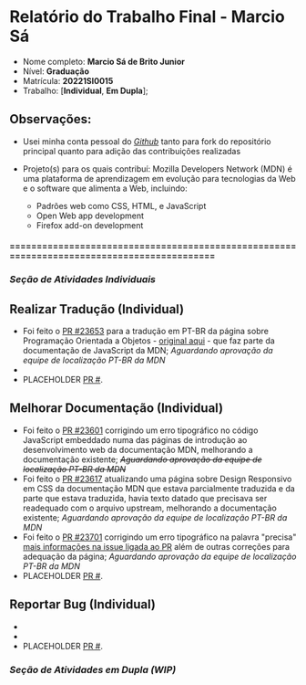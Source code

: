 # Relatório do Trabalho Final - Marcio Sá

* Nome completo: **Marcio Sá de Brito Junior**
* Nível: **Graduação**
* Matrícula: **20221SI0015**
* Trabalho: [**Individual**, **Em Dupla**];

## Observações:

*  Usei minha conta pessoal do _[Github](https://github.com/AlexandrinoMaranhao)_ tanto para fork do repositório principal quanto para adição das contribuições realizadas
*  Projeto(s) para os quais contribuí: Mozilla Developers Network (MDN) é uma plataforma de aprendizagem em evolução para tecnologias da Web e o software que alimenta a Web, incluindo:

   * Padrões web como CSS, HTML, e JavaScript
   * Open Web app development
   * Firefox add-on development

#### ===========================================================================================

### *Seção de Atividades Individuais*

## Realizar Tradução (Individual)

* Foi feito o [PR #23653](https://github.com/mdn/translated-content/pull/23653) para a tradução em PT-BR da página sobre Programação Orientada a Objetos - [original aqui](https://developer.mozilla.org/en-US/docs/Learn/JavaScript/Objects/Object-oriented_programming) - que faz parte da documentação de JavaScript da MDN; *Aguardando aprovação da equipe de localização PT-BR da MDN*
* <!-- Foi feito o [PR #]() para a tradução PT-BR do tema Ananke. *Aguardando aprovação da equipe de localização PT-BR da MDN* -->
* PLACEHOLDER [PR #]().

## Melhorar Documentação (Individual)

* Foi feito o [PR #23601](https://github.com/mdn/translated-content/pull/23601) corrigindo um erro tipográfico no código JavaScript embeddado numa das páginas de introdução ao desenvolvimento web da documentação MDN, melhorando a documentação existente; *~~Aguardando aprovação da equipe de localização PT-BR da MDN~~*
* Foi feito o [PR #23617](https://github.com/mdn/translated-content/pull/23617) atualizando uma página sobre Design Responsivo em CSS da documentação MDN que estava parcialmente traduzida e da parte que estava traduzida, havia texto datado que precisava ser readequado com o arquivo upstream, melhorando a documentação existente; *Aguardando aprovação da equipe de localização PT-BR da MDN*
* Foi feito o [PR #23701](https://github.com/mdn/translated-content/pull/23701) corrigindo um erro tipográfico na palavra "precisa" [mais informações na issue ligada ao PR](https://github.com/mdn/translated-content/issues/23083) além de outras correções para adequação da página; *Aguardando aprovação da equipe de localização PT-BR da MDN*
* PLACEHOLDER [PR #]().

## Reportar Bug (Individual)

* <!-- Foi aberta uma [issue](https://github.com/mauricioaniche/ck/issues/19) para reportar um bug no ao executar a ferramenta CK.-->
* <!-- Foi aberta uma [issue](https://github.com/JabRef/jabref/issues/5100) para reportar um bug na ferramenta JabRef ao editar uma referência. -->
* PLACEHOLDER [PR #]().

### *Seção de Atividades em Dupla (WIP)*
